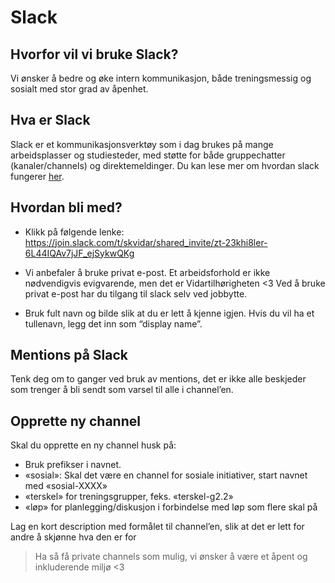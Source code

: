 # Slack

## Hvorfor vil vi bruke Slack?

Vi ønsker å bedre og øke intern kommunikasjon, både treningsmessig og sosialt med stor grad av åpenhet.

## Hva er Slack
Slack er et kommunikasjonsverktøy som i dag brukes på mange arbeidsplasser og studiesteder, med støtte for både gruppechatter (kanaler/channels) og direktemeldinger.
Du kan lese mer om hvordan slack fungerer [her](https://websetnet.net/no/what-is-slack-and-how-does-it-work-plus-plenty-of-slack-tips-and-tricks/#:~:text=Hvordan%20fungerer%20Slack%3F).

## Hvordan bli med?

* Klikk på følgende lenke: https://join.slack.com/t/skvidar/shared_invite/zt-23khi8ler-6L44IQAv7jJF_ejSykwQKg

* Vi anbefaler å bruke privat e-post. Et arbeidsforhold er ikke nødvendigvis evigvarende, men det er Vidartilhørigheten <3 Ved å bruke privat e-post har du tilgang til slack selv ved jobbytte.
* Bruk fult navn og bilde slik at du er lett å kjenne igjen. Hvis du vil ha et tullenavn, legg det inn som “display name”.

## Mentions på Slack

Tenk deg om to ganger ved bruk av mentions, det er ikke alle beskjeder som trenger å bli sendt som varsel til alle i channel’en.

## Opprette ny channel

Skal du opprette en ny channel husk på:

* Bruk prefikser i navnet.
* «sosial»: Skal det være en channel for sosiale initiativer, start navnet med «sosial-XXXX»
* «terskel» for treningsgrupper, feks. «terskel-g2.2»
* «løp» for planlegging/diskusjon i forbindelse med løp som flere skal på

Lag en kort description med formålet til channel’en, slik at det er lett for andre å skjønne hva den er for

>Ha så få private channels som mulig, vi ønsker å være et åpent og inkluderende miljø <3
